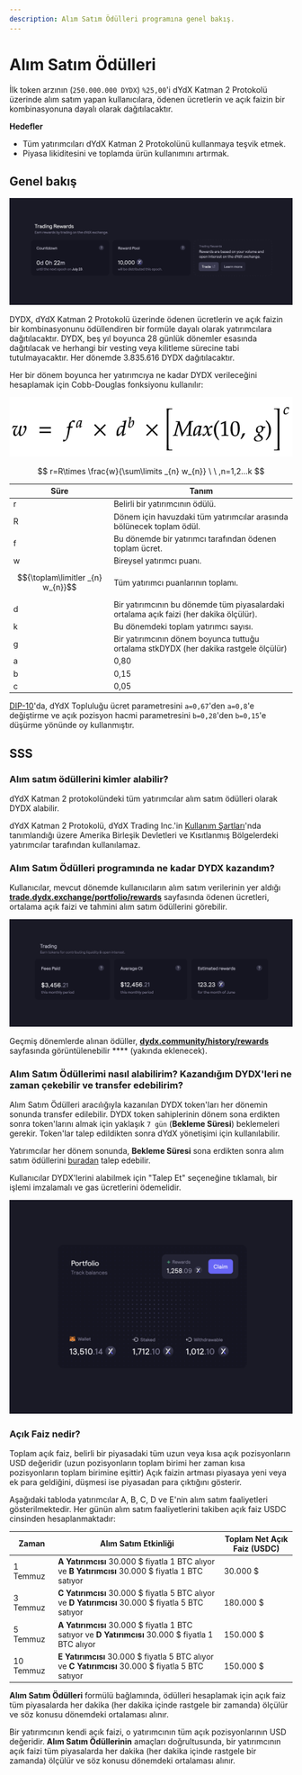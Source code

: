 ```yaml
---
description: Alım Satım Ödülleri programına genel bakış.
---
```


# Alım Satım Ödülleri

İlk token arzının (`250.000.000 DYDX`) `%25,00`'i dYdX Katman 2 Protokolü üzerinde alım satım yapan kullanıcılara, ödenen ücretlerin ve açık faizin bir kombinasyonuna dayalı olarak dağıtılacaktır.

**Hedefler**

* Tüm yatırımcıları dYdX Katman 2 Protokolünü kullanmaya teşvik etmek.
* Piyasa likiditesini ve toplamda ürün kullanımını artırmak.

## **Genel bakış**

![dYdX Katman 2 Protokolü'nde işlem yaparak ödüller kazanın](<../.gitbook/assets/image (17).png>)

DYDX, dYdX Katman 2 Protokolü üzerinde ödenen ücretlerin ve açık faizin bir kombinasyonunu ödüllendiren bir formüle dayalı olarak yatırımcılara dağıtılacaktır. DYDX, beş yıl boyunca 28 günlük dönemler esasında dağıtılacak ve herhangi bir vesting veya kilitleme sürecine tabi tutulmayacaktır. Her dönemde 3.835.616 DYDX dağıtılacaktır.

Her bir dönem boyunca her yatırımcıya ne kadar DYDX verileceğini hesaplamak için Cobb-Douglas fonksiyonu kullanılır:

![](../.gitbook/assets/math-20211221.png)

$$ r=R\times \frac{w}{\sum\limits _{n} w_{n}} \ \ ,n=1,2...k $$

| Süre | Tanım |
| ---------------------------- | ------------------------------------------------------------------------------------------ |
| r | Belirli bir yatırımcının ödülü. |
| R | Dönem için havuzdaki tüm yatırımcılar arasında bölünecek toplam ödül. |
| f | Bu dönemde bir yatırımcı tarafından ödenen toplam ücret. |
| w | Bireysel yatırımcı puanı. |
| $${\toplam\limitler _{n} w_{n}}$$ | Tüm yatırımcı puanlarının toplamı. |
| d | Bir yatırımcının bu dönemde tüm piyasalardaki ortalama açık faizi (her dakika ölçülür). |
| k | Bu dönemdeki toplam yatırımcı sayısı. |
| g | Bir yatırımcının dönem boyunca tuttuğu ortalama stkDYDX (her dakika rastgele ölçülür) |
| a | 0,80 |
| b | 0,15 |
| c | 0,05 |

[DIP-10](https://github.com/dydxfoundation/dip/blob/master/content/dips/DIP-10.md)'da, dYdX Topluluğu ücret parametresini `a=0,67`'den `a=0,8`'e değiştirme ve açık pozisyon hacmi parametresini `b=0,28`'den `b=0,15`'e düşürme yönünde oy kullanmıştır.

## SSS

### Alım satım ödüllerini kimler alabilir?

dYdX Katman 2 protokolündeki tüm yatırımcılar alım satım ödülleri olarak DYDX alabilir.

dYdX Katman 2 Protokolü, dYdX Trading Inc.'in [Kullanım Şartları](https://dydx.exchange/terms)'nda tanımlandığı üzere Amerika Birleşik Devletleri ve Kısıtlanmış Bölgelerdeki yatırımcılar tarafından kullanılamaz.

### Alım Satım Ödülleri programında ne kadar DYDX kazandım?

Kullanıcılar, mevcut dönemde kullanıcıların alım satım verilerinin yer aldığı [**trade.dydx.exchange/portfolio/rewards**](https://trade.dydx.exchange/portfolio/rewards) sayfasında ödenen ücretleri, ortalama açık faizi ve tahmini alım satım ödüllerini görebilir.

![Mevcut dönem için ödüller ile ilgili bilgi](<../.gitbook/assets/image (18).png>)

Geçmiş dönemlerde alınan ödüller, [**dydx.community/history/rewards**](https://dydx.community/history/rewards) sayfasında görüntülenebilir **** (yakında eklenecek).

### Alım Satım Ödüllerimi nasıl alabilirim? Kazandığım DYDX'leri ne zaman çekebilir ve transfer edebilirim?

Alım Satım Ödülleri aracılığıyla kazanılan DYDX token'ları her dönemin sonunda transfer edilebilir. DYDX token sahiplerinin dönem sona erdikten sonra token'larını almak için yaklaşık `7 gün` (**Bekleme Süresi**) beklemeleri gerekir. Token'lar talep edildikten sonra dYdX yönetişimi için kullanılabilir.

Yatırımcılar her dönem sonunda, **Bekleme Süresi** sona erdikten sonra alım satım ödüllerini [buradan](https://dydx.community/dashboard) talep edebilir.

Kullanıcılar DYDX'lerini alabilmek için "Talep Et" seçeneğine tıklamalı, bir işlemi imzalamalı ve gas ücretlerini ödemelidir.

![Ödüller için portföye genel bakış](<../.gitbook/assets/image (20).png>)

### Açık Faiz nedir?

Toplam açık faiz, belirli bir piyasadaki tüm uzun veya kısa açık pozisyonların USD değeridir (uzun pozisyonların toplam birimi her zaman kısa pozisyonların toplam birimine eşittir) Açık faizin artması piyasaya yeni veya ek para geldiğini, düşmesi ise piyasadan para çıktığını gösterir.

Aşağıdaki tabloda yatırımcılar A, B, C, D ve E'nin alım satım faaliyetleri gösterilmektedir. Her günün alım satım faaliyetlerini takiben açık faiz USDC cinsinden hesaplanmaktadır:

| Zaman | Alım Satım Etkinliği | Toplam Net Açık Faiz (USDC) |
| ------- | -------------------------------------------------------------------------- | ------------------------------ |
| 1 Temmuz | **A Yatırımcısı** 30.000 $ fiyatla 1 BTC alıyor ve **B Yatırımcısı** 30.000 $ fiyatla 1 BTC satıyor | 30.000 $ |
| 3 Temmuz | **C Yatırımcısı** 30.000 $ fiyatla 5 BTC alıyor ve **D Yatırımcısı** 30.000 $ fiyatla 5 BTC satıyor | 180.000 $ |
| 5 Temmuz | **A Yatırımcısı** 30.000 $ fiyatla 1 BTC satıyor ve **D Yatırımcısı** 30.000 $ fiyatla 1 BTC alıyor | 150.000 $ |
| 10 Temmuz | **E Yatırımcısı** 30.000 $ fiyatla 5 BTC alıyor ve **C Yatırımcısı** 30.000 $ fiyatla 5 BTC satıyor | 150.000 $ |

**Alım Satım Ödülleri** formülü bağlamında, ödülleri hesaplamak için açık faiz tüm piyasalarda her dakika (her dakika içinde rastgele bir zamanda) ölçülür ve söz konusu dönemdeki ortalaması alınır.

Bir yatırımcının kendi açık faizi, o yatırımcının tüm açık pozisyonlarının USD değeridir. **Alım Satım Ödüllerinin** amaçları doğrultusunda, bir yatırımcının açık faizi tüm piyasalarda her dakika (her dakika içinde rastgele bir zamanda) ölçülür ve söz konusu dönemdeki ortalaması alınır.
